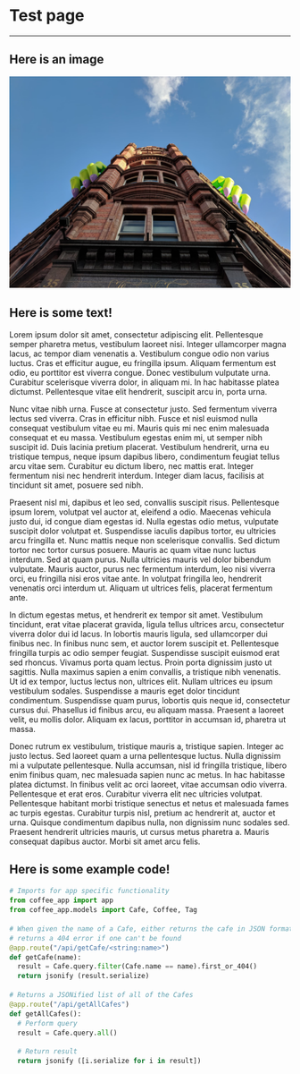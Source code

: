 # Test page

---

## Here is an image

![An image](./images/test.jpg)

## Here is some text!

Lorem ipsum dolor sit amet, consectetur adipiscing elit. Pellentesque semper pharetra metus, vestibulum laoreet nisi. Integer ullamcorper magna lacus, ac tempor diam venenatis a. Vestibulum congue odio non varius luctus. Cras et efficitur augue, eu fringilla ipsum. Aliquam fermentum est odio, eu porttitor est viverra congue. Donec vestibulum vulputate urna. Curabitur scelerisque viverra dolor, in aliquam mi. In hac habitasse platea dictumst. Pellentesque vitae elit hendrerit, suscipit arcu in, porta urna.

Nunc vitae nibh urna. Fusce at consectetur justo. Sed fermentum viverra lectus sed viverra. Cras in efficitur nibh. Fusce et nisl euismod nulla consequat vestibulum vitae eu mi. Mauris quis mi nec enim malesuada consequat et eu massa. Vestibulum egestas enim mi, ut semper nibh suscipit id. Duis lacinia pretium placerat. Vestibulum hendrerit, urna eu tristique tempus, neque ipsum dapibus libero, condimentum feugiat tellus arcu vitae sem. Curabitur eu dictum libero, nec mattis erat. Integer fermentum nisi nec hendrerit interdum. Integer diam lacus, facilisis at tincidunt sit amet, posuere sed nibh.

Praesent nisl mi, dapibus et leo sed, convallis suscipit risus. Pellentesque ipsum lorem, volutpat vel auctor at, eleifend a odio. Maecenas vehicula justo dui, id congue diam egestas id. Nulla egestas odio metus, vulputate suscipit dolor volutpat et. Suspendisse iaculis dapibus tortor, eu ultricies arcu fringilla et. Nunc mattis neque non scelerisque convallis. Sed dictum tortor nec tortor cursus posuere. Mauris ac quam vitae nunc luctus interdum. Sed at quam purus. Nulla ultricies mauris vel dolor bibendum vulputate. Mauris auctor, purus nec fermentum interdum, leo nisi viverra orci, eu fringilla nisi eros vitae ante. In volutpat fringilla leo, hendrerit venenatis orci interdum ut. Aliquam ut ultrices felis, placerat fermentum ante.

In dictum egestas metus, et hendrerit ex tempor sit amet. Vestibulum tincidunt, erat vitae placerat gravida, ligula tellus ultrices arcu, consectetur viverra dolor dui id lacus. In lobortis mauris ligula, sed ullamcorper dui finibus nec. In finibus nunc sem, et auctor lorem suscipit et. Pellentesque fringilla turpis ac odio semper feugiat. Suspendisse suscipit euismod erat sed rhoncus. Vivamus porta quam lectus. Proin porta dignissim justo ut sagittis. Nulla maximus sapien a enim convallis, a tristique nibh venenatis. Ut id ex tempor, luctus lectus non, ultrices elit. Nullam ultrices eu ipsum vestibulum sodales. Suspendisse a mauris eget dolor tincidunt condimentum. Suspendisse quam purus, lobortis quis neque id, consectetur cursus dui. Phasellus id finibus arcu, eu aliquam massa. Praesent a laoreet velit, eu mollis dolor. Aliquam ex lacus, porttitor in accumsan id, pharetra ut massa.

Donec rutrum ex vestibulum, tristique mauris a, tristique sapien. Integer ac justo lectus. Sed laoreet quam a urna pellentesque luctus. Nulla dignissim mi a vulputate pellentesque. Nulla accumsan, nisl id fringilla tristique, libero enim finibus quam, nec malesuada sapien nunc ac metus. In hac habitasse platea dictumst. In finibus velit ac orci laoreet, vitae accumsan odio viverra. Pellentesque et erat eros. Curabitur viverra elit nec ultricies volutpat. Pellentesque habitant morbi tristique senectus et netus et malesuada fames ac turpis egestas. Curabitur turpis nisl, pretium ac hendrerit at, auctor et urna. Quisque condimentum dapibus nulla, non dignissim nunc sodales sed. Praesent hendrerit ultricies mauris, ut cursus metus pharetra a. Mauris consequat dapibus auctor. Morbi sit amet arcu felis.

## Here is some example code!

```python
# Imports for app specific functionality
from coffee_app import app
from coffee_app.models import Cafe, Coffee, Tag

# When given the name of a Cafe, either returns the cafe in JSON format OR
# returns a 404 error if one can't be found
@app.route("/api/getCafe/<string:name>")
def getCafe(name):
  result = Cafe.query.filter(Cafe.name == name).first_or_404()
  return jsonify (result.serialize)

# Returns a JSONified list of all of the Cafes
@app.route("/api/getAllCafes")
def getAllCafes():
  # Perform query
  result = Cafe.query.all()

  # Return result
  return jsonify ([i.serialize for i in result])
```
